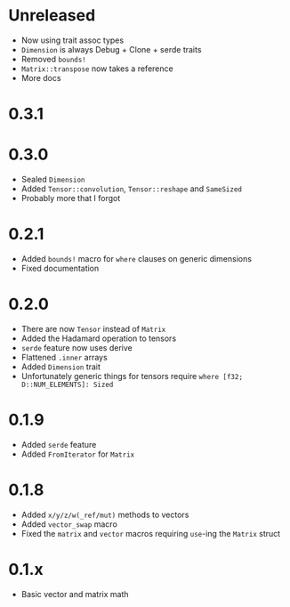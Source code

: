 <!-- updated by cargo-release -->

# Unreleased
- Now using trait assoc types
- `Dimension` is always Debug + Clone + serde traits
- Removed `bounds!`
- `Matrix::transpose` now takes a reference
- More docs

# 0.3.1

# 0.3.0
- Sealed `Dimension`
- Added `Tensor::convolution`, `Tensor::reshape` and `SameSized`
- Probably more that I forgot

# 0.2.1
- Added `bounds!` macro for `where` clauses on generic dimensions
- Fixed documentation

# 0.2.0
- There are now `Tensor` instead of `Matrix`
- Added the Hadamard operation to tensors
- `serde` feature now uses derive
- Flattened `.inner` arrays
- Added `Dimension` trait
- Unfortunately generic things for tensors require `where [f32; D::NUM_ELEMENTS]: Sized`

# 0.1.9
- Added `serde` feature
- Added `FromIterator` for `Matrix`

# 0.1.8
- Added `x/y/z/w(_ref/mut)` methods to vectors
- Added `vector_swap` macro
- Fixed the `matrix` and `vector` macros requiring `use`-ing the `Matrix` struct

# 0.1.x
- Basic vector and matrix math
